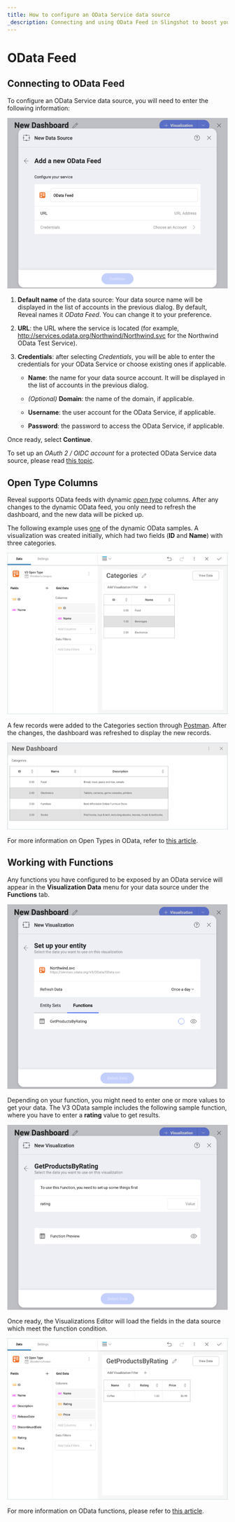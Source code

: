 ```yaml
---
title: How to configure an OData Service data source 
_description: Connecting and using OData Feed in Slingshot to boost your results.
---
```


# OData Feed

## Connecting to OData Feed
To configure an OData Service data source, you will need to enter the
following information:

<img src="images/enter-OData-service-details.png" alt="Enter OData Service Details dialog" class="responsive-img"/>

1.  **Default name** of the data source: Your data source name will be displayed in the list of accounts in the previous dialog. By default, Reveal names it *OData Feed*. You can change it to your preference.


2.  **URL**: the URL where the service is located (for example, <http://services.odata.org/Northwind/Northwind.svc> for the Northwind OData Test Service).

3.  **Credentials**: after selecting *Credentials*, you will be able to
    enter the credentials for your OData Service or choose existing ones
    if applicable.

      - **Name**: the name for your data source account. It will be
        displayed in the list of accounts in the previous dialog.

      - *(Optional)* **Domain**: the name of the domain, if applicable.

      - **Username**: the user account for the OData Service, if
        applicable.

      - **Password**: the password to access the OData Service, if
        applicable.

Once ready, select **Continue**.

To set up an *OAuth 2 / OIDC account* for a protected OData Service data
source, please read [this topic](~/en/datasources/OAuth-2-OIDC-User-Authentication.md).

## Open Type Columns

Reveal supports OData feeds with dynamic [*open type*](https://docs.microsoft.com/en-us/aspnet/web-api/overview/odata-support-in-aspnet-web-api/odata-v4/use-open-types-in-odata-v4)
columns. After any changes to the dynamic OData feed, you only need to
refresh the dashboard, and the new data will be picked up.

The following example uses
[one](https://services.odata.org/V3/OData/\(S\(bwrmr2ccg0nex5gmubqxjkkz\)\)/OData.svc/)
of the dynamic OData samples. A visualization was created initially,
which had two fields (**ID** and **Name**) with three categories.

<img src="images/ODataOpenTypesSampleV3_All.png" alt="ODataOpenTypesSampleV3\_All" class="responsive-img"/>

A few records were added to the Categories section through
[Postman](https://www.odata.org/getting-started/learning-odata-on-postman/).
After the changes, the dashboard was refreshed to display the new
records.

<img src="images/ODataRefreshedOpenTypeV3_All.png" alt="ODataRefreshedOpenTypeV3\_All" class="responsive-img"/>

For more information on Open Types in OData, refer to [this article](https://docs.microsoft.com/en-us/aspnet/web-api/overview/odata-support-in-aspnet-web-api/odata-v4/use-open-types-in-odata-v4).

## Working with Functions

Any functions you have configured to be exposed by an OData service will
appear in the **Visualization Data** menu for your data source under the
**Functions** tab.

<img src="images/OData-functions.png" alt="OData Functions tab in the Set up your entity dialog" class="responsive-img"/>

Depending on your function, you might need to enter one or more values
to get your data. The V3 OData sample includes the following sample
function, where you have to enter a **rating** value to get results.

<img src="images/OData-function-sample.png" alt="Setting up rating value of a function and Function preview dialog" class="responsive-img"/>

Once ready, the Visualizations Editor will load the fields in the data
source which meet the function condition.

<img src="images/Odata-get-products-by-rating.png" alt="Odata function used in the Visualization editor" class="responsive-img"/>

For more information on OData functions, please refer to [this article](https://docs.microsoft.com/en-us/aspnet/web-api/overview/odata-support-in-aspnet-web-api/odata-v4/odata-actions-and-functions).
